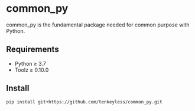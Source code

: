common_py
=====

common_py is the fundamental package needed for common purpose with Python.


Requirements
-------

* Python &ge; 3.7
* Toolz &ge; 0.10.0


Install
-------

```
pip install git+https://github.com/tenkeyless/common_py.git
```
